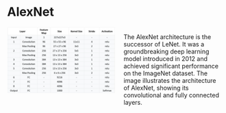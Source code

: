 # AlexNet

<div style="display: flex; align-items: flex-start;">
    <img src="../../docs/architectures/AlexNet.png" alt="alexnet architecture" width="50%" style="margin-right: 20px;">
    <p>
        The AlexNet architecture is the successor of LeNet. It was a groundbreaking deep learning model
        introduced in 2012 and achieved significant performance on the ImageNet dataset. The image illustrates 
        the architecture of AlexNet, showing its convolutional and fully connected layers.
    </p>
</div>
